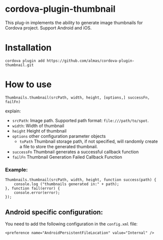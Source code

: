 # cordova-plugin-thumbnail

This plug-in implements the ability to generate image thumbnails for Cordova project. Support Android and iOS.

# Installation

```
cordova plugin add https://github.com/almas/cordova-plugin-thumbnail.git
```

# How to use

`Thumbnails.thumbnail(srcPath, width, height, [options,] successFn, ​​failFn)`

explain:

- `srcPath`: Image path. Supported path format: `file:///path/to/spot`.
- `width`: Width of thumbnail
- `height` Height of thumbnail
- `options` other configuration parameter objects
  - `toPath` Thumbnail storage path, if not specified, will randomly create a file to store the generated thumbnail.
- `successFn` Thumbnail generates a successful callback function
- `failFn` Thumbnail Generation Failed Callback Function

### Example: ###

```
Thumbnails.thumbnail(srcPath, width, height, function success(path) {
    console.log ("thumbnails generated in:" + path);
}, function fail(error) {
    console.error(error);
});
```

## Android specific configuration:

You need to add the following configuration in the `config.xml` file:

```
<preference name="AndroidPersistentFileLocation" value="Internal" />
```
